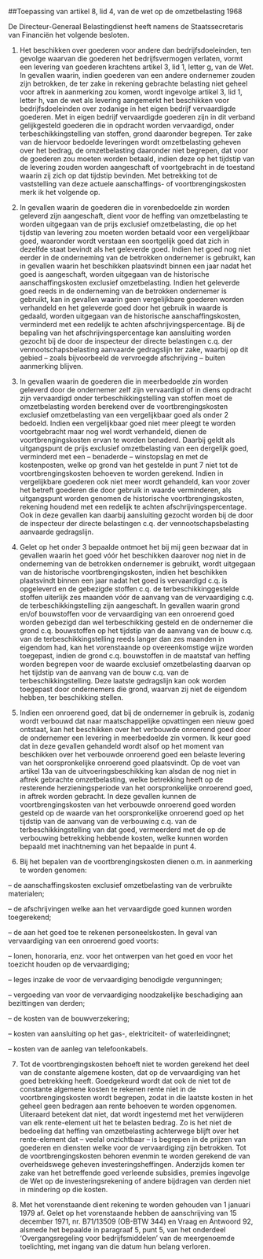 <meta http-equiv='Content-Type' content='text/html; charset=utf-8' />

##Toepassing van artikel 8, lid 4, van de wet op de omzetbelasting 1968

De Directeur-Generaal Belastingdienst heeft namens de Staatssecretaris van Financiën het volgende besloten.     

1. Het beschikken over goederen voor andere dan bedrijfsdoeleinden, ten gevolge waarvan die goederen het bedrijfsvermogen verlaten, vormt een levering van goederen krachtens artikel 3, lid 1, letter g, van de Wet. In gevallen waarin, indien goederen van een andere ondernemer zouden zijn betrokken, de ter zake in rekening gebrachte belasting niet geheel voor aftrek in aanmerking zou komen, wordt ingevolge artikel 3, lid 1, letter h, van de wet als levering aangemerkt het beschikken voor bedrijfsdoeleinden over zodanige in het eigen bedrijf vervaardigde goederen. Met in eigen bedrijf vervaardigde goederen zijn in dit verband gelijkgesteld goederen die in opdracht worden vervaardigd, onder terbeschikkingstelling van stoffen, grond daaronder begrepen. Ter zake van de hiervoor bedoelde leveringen wordt omzetbelasting geheven over het bedrag, de omzetbelasting daaronder niet begrepen, dat voor de goederen zou moeten worden betaald, indien deze op het tijdstip van de levering zouden worden aangeschaft of voortgebracht in de toestand waarin zij zich op dat tijdstip bevinden. Met betrekking tot de vaststelling van deze actuele aanschaffings- of voortbrengingskosten merk ik het volgende op.  

2. In gevallen waarin de goederen die in vorenbedoelde zin worden geleverd zijn aangeschaft, dient voor de heffing van omzetbelasting te worden uitgegaan van de prijs exclusief omzetbelasting, die op het tijdstip van levering zou moeten worden betaald voor een vergelijkbaar goed, waaronder wordt verstaan een soortgelijk goed dat zich in dezelfde staat bevindt als het geleverde goed. Indien het goed nog niet eerder in de onderneming van de betrokken ondernemer is gebruikt, kan in gevallen waarin het beschikken plaatsvindt binnen een jaar nadat het goed is aangeschaft, worden uitgegaan van de historische aanschaffingskosten exclusief omzetbelasting. Indien het geleverde goed reeds in de onderneming van de betrokken ondernemer is gebruikt, kan in gevallen waarin geen vergelijkbare goederen worden verhandeld en het geleverde goed door het gebruik in waarde is gedaald, worden uitgegaan van de historische aanschaffingskosten, verminderd met een redelijk te achten afschrijvingspercentage. Bij de bepaling van het afschrijvingspercentage kan aansluiting worden gezocht bij de door de inspecteur der directe belastingen c.q. der vennootschapsbelasting aanvaarde gedragslijn ter zake, waarbij op dit gebied – zoals bijvoorbeeld de vervroegde afschrijving – buiten aanmerking blijven.  

3. In gevallen waarin de goederen die in meerbedoelde zin worden geleverd door de ondernemer zelf zijn vervaardigd of in diens opdracht zijn vervaardigd onder terbeschikkingstelling van stoffen moet de omzetbelasting worden berekend over de voortbrengingskosten exclusief omzetbelasting van een vergelijkbaar goed als onder 2 bedoeld. Indien een vergelijkbaar goed niet meer pleegt te worden voortgebracht maar nog wel wordt verhandeld, dienen de voortbrengingskosten ervan te worden benaderd. Daarbij geldt als uitgangspunt de prijs exclusief omzetbelasting van een dergelijk goed, verminderd met een – benaderde – winstopslag en met de kostenposten, welke op grond van het gestelde in punt 7 niet tot de voortbrengingskosten behoeven te worden gerekend. Indien in vergelijkbare goederen ook niet meer wordt gehandeld, kan voor zover het betreft goederen die door gebruik in waarde verminderen, als uitgangspunt worden genomen de historische voortbrengingskosten, rekening houdend met een redelijk te achten afschrijvingspercentage. Ook in deze gevallen kan daarbij aansluiting gezocht worden bij de door de inspecteur der directe belastingen c.q. der vennootschapsbelasting aanvaarde gedragslijn.  

4. Gelet op het onder 3 bepaalde ontmoet het bij mij geen bezwaar dat in gevallen waarin het goed vóór het beschikken daarover nog niet in de onderneming van de betrokken ondernemer is gebruikt, wordt uitgegaan van de historische voortbrengingskosten, indien het beschikken plaatsvindt binnen een jaar nadat het goed is vervaardigd c.q. is opgeleverd en de gebezigde stoffen c.q. de terbeschikkinggestelde stoffen uiterlijk zes maanden vóór de aanvang van de vervaardiging c.q. de terbeschikkingstelling zijn aangeschaft. In gevallen waarin grond en/of bouwstoffen voor de vervaardiging van een onroerend goed worden gebezigd dan wel terbeschikking gesteld en de ondernemer die grond c.q. bouwstoffen op het tijdstip van de aanvang van de bouw c.q. van de terbeschikkingstelling reeds langer dan zes maanden in eigendom had, kan het vorenstaande op overeenkomstige wijze worden toegepast, indien de grond c.q. bouwstoffen in de maatstaf van heffing worden begrepen voor de waarde exclusief omzetbelasting daarvan op het tijdstip van de aanvang van de bouw c.q. van de terbeschikkingstelling. Deze laatste gedragslijn kan ook worden toegepast door ondernemers die grond, waarvan zij niet de eigendom hebben, ter beschikking stellen.  

5. Indien een onroerend goed, dat bij de ondernemer in gebruik is, zodanig wordt verbouwd dat naar maatschappelijke opvattingen een nieuw goed ontstaat, kan het beschikken over het verbouwde onroerend goed door de ondernemer een levering in meerbedoelde zin vormen. Ik keur goed dat in deze gevallen gehandeld wordt alsof op het moment van beschikken over het verbouwde onroerend goed een belaste levering van het oorspronkelijke onroerend goed plaatsvindt. Op de voet van artikel 13a van de uitvoeringsbeschikking kan alsdan de nog niet in aftrek gebrachte omzetbelasting, welke betrekking heeft op de resterende herzieningsperiode van het oorspronkelijke onroerend goed, in aftrek worden gebracht. In deze gevallen kunnen de voortbrengingskosten van het verbouwde onroerend goed worden gesteld op de waarde van het oorspronkelijke onroerend goed op het tijdstip van de aanvang van de verbouwing c.q. van de terbeschikkingstelling van dat goed, vermeerderd met de op de verbouwing betrekking hebbende kosten, welke kunnen worden bepaald met inachtneming van het bepaalde in punt 4.  

6. Bij het bepalen van de voortbrengingskosten dienen o.m. in aanmerking te worden genomen: 

– de aanschaffingskosten exclusief omzetbelasting van de verbruikte materialen;  

– de afschrijvingen welke aan het vervaardigde goed kunnen worden toegerekend;  

– de aan het goed toe te rekenen personeelskosten.   In geval van vervaardiging van een onroerend goed voorts: 

– lonen, honoraria, enz. voor het ontwerpen van het goed en voor het toezicht houden op de vervaardiging;  

– leges inzake de voor de vervaardiging benodigde vergunningen;  

– vergoeding van voor de vervaardiging noodzakelijke beschadiging aan bezittingen van derden;  

– de kosten van de bouwverzekering;  

– kosten van aansluiting op het gas-, elektriciteit- of waterleidingnet;  

– kosten van de aanleg van telefoonkabels.    

7. Tot de voortbrengingskosten behoeft niet te worden gerekend het deel van de constante algemene kosten, dat op de vervaardiging van het goed betrekking heeft. Goedgekeurd wordt dat ook de niet tot de constante algemene kosten te rekenen rente niet in de voortbrengingskosten wordt begrepen, zodat in die laatste kosten in het geheel geen bedragen aan rente behoeven te worden opgenomen. Uiteraard betekent dat niet, dat wordt ingestemd met het verwijderen van elk rente-element uit het te belasten bedrag. Zo is het niet de bedoeling dat heffing van omzetbelasting achterwege blijft over het rente-element dat – veelal onzichtbaar – is begrepen in de prijzen van goederen en diensten welke voor de vervaardiging zijn betrokken. Tot de voortbrengingskosten behoren evenmin te worden gerekend de van overheidswege geheven investeringsheffingen. Anderzijds komen ter zake van het betreffende goed verleende subsidies, premies ingevolge de Wet op de investeringsrekening of andere bijdragen van derden niet in mindering op die kosten.  

8. Met het vorenstaande dient rekening te worden gehouden van 1 januari 1979 af. Gelet op het vorenstaande hebben de aanschrijving van 15 december 1971, nr. B71/13509 (OB-BTW 344) en Vraag en Antwoord 92, alsmede het bepaalde in paragraaf 5, punt 5, van het onderdeel ‘Overgangsregeling voor bedrijfsmiddelen’ van de meergenoemde toelichting, met ingang van die datum hun belang verloren.      
